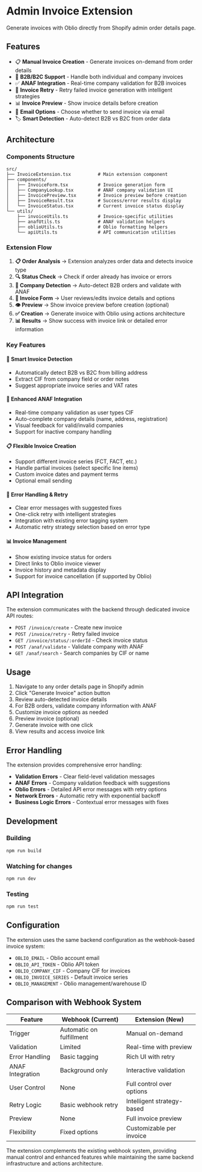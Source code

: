 # Admin Invoice Extension

Generate invoices with Oblio directly from Shopify admin order details page.

## Features

- 📋 **Manual Invoice Creation** - Generate invoices on-demand from order details
- 🏢 **B2B/B2C Support** - Handle both individual and company invoices
- ✅ **ANAF Integration** - Real-time company validation for B2B invoices
- 🔄 **Invoice Retry** - Retry failed invoice generation with intelligent strategies
- 📊 **Invoice Preview** - Show invoice details before creation
- 📧 **Email Options** - Choose whether to send invoice via email
- 🏷️ **Smart Detection** - Auto-detect B2B vs B2C from order data

## Architecture

### Components Structure
```
src/
├── InvoiceExtension.tsx          # Main extension component
├── components/
│   ├── InvoiceForm.tsx           # Invoice generation form
│   ├── CompanyLookup.tsx         # ANAF company validation UI
│   ├── InvoicePreview.tsx        # Invoice preview before creation
│   ├── InvoiceResult.tsx         # Success/error results display
│   └── InvoiceStatus.tsx         # Current invoice status display
└── utils/
    ├── invoiceUtils.ts           # Invoice-specific utilities
    ├── anafUtils.ts              # ANAF validation helpers
    ├── oblioUtils.ts             # Oblio formatting helpers
    └── apiUtils.ts               # API communication utilities
```

### Extension Flow

1. **📋 Order Analysis** → Extension analyzes order data and detects invoice type
2. **🔍 Status Check** → Check if order already has invoice or errors
3. **🏢 Company Detection** → Auto-detect B2B orders and validate with ANAF
4. **📝 Invoice Form** → User reviews/edits invoice details and options
5. **👁️ Preview** → Show invoice preview before creation (optional)
6. **✅ Creation** → Generate invoice with Oblio using actions architecture
7. **📊 Results** → Show success with invoice link or detailed error information

### Key Features

#### 🎯 **Smart Invoice Detection**
- Automatically detect B2B vs B2C from billing address
- Extract CIF from company field or order notes
- Suggest appropriate invoice series and VAT rates

#### 🏢 **Enhanced ANAF Integration**
- Real-time company validation as user types CIF
- Auto-complete company details (name, address, registration)
- Visual feedback for valid/invalid companies
- Support for inactive company handling

#### 📋 **Flexible Invoice Creation**
- Support different invoice series (FCT, FACT, etc.)
- Handle partial invoices (select specific line items)
- Custom invoice dates and payment terms
- Optional email sending

#### 🔄 **Error Handling & Retry**
- Clear error messages with suggested fixes
- One-click retry with intelligent strategies
- Integration with existing error tagging system
- Automatic retry strategy selection based on error type

#### 📊 **Invoice Management**
- Show existing invoice status for orders
- Direct links to Oblio invoice viewer
- Invoice history and metadata display
- Support for invoice cancellation (if supported by Oblio)

## API Integration

The extension communicates with the backend through dedicated invoice API routes:

- `POST /invoice/create` - Create new invoice
- `POST /invoice/retry` - Retry failed invoice
- `GET /invoice/status/:orderId` - Check invoice status
- `POST /anaf/validate` - Validate company with ANAF
- `GET /anaf/search` - Search companies by CIF or name

## Usage

1. Navigate to any order details page in Shopify admin
2. Click "Generate Invoice" action button
3. Review auto-detected invoice details
4. For B2B orders, validate company information with ANAF
5. Customize invoice options as needed
6. Preview invoice (optional)
7. Generate invoice with one click
8. View results and access invoice link

## Error Handling

The extension provides comprehensive error handling:

- **Validation Errors** - Clear field-level validation messages
- **ANAF Errors** - Company validation feedback with suggestions
- **Oblio Errors** - Detailed API error messages with retry options
- **Network Errors** - Automatic retry with exponential backoff
- **Business Logic Errors** - Contextual error messages with fixes

## Development

### Building
```bash
npm run build
```

### Watching for changes
```bash
npm run dev
```

### Testing
```bash
npm run test
```

## Configuration

The extension uses the same backend configuration as the webhook-based invoice system:

- `OBLIO_EMAIL` - Oblio account email
- `OBLIO_API_TOKEN` - Oblio API token
- `OBLIO_COMPANY_CIF` - Company CIF for invoices
- `OBLIO_INVOICE_SERIES` - Default invoice series
- `OBLIO_MANAGEMENT` - Oblio management/warehouse ID

## Comparison with Webhook System

| Feature | Webhook (Current) | Extension (New) |
|---------|-------------------|-----------------|
| Trigger | Automatic on fulfillment | Manual on-demand |
| Validation | Limited | Real-time with preview |
| Error Handling | Basic tagging | Rich UI with retry |
| ANAF Integration | Background only | Interactive validation |
| User Control | None | Full control over options |
| Retry Logic | Basic webhook retry | Intelligent strategy-based |
| Preview | None | Full invoice preview |
| Flexibility | Fixed options | Customizable per invoice |

The extension complements the existing webhook system, providing manual control and enhanced features while maintaining the same backend infrastructure and actions architecture.
